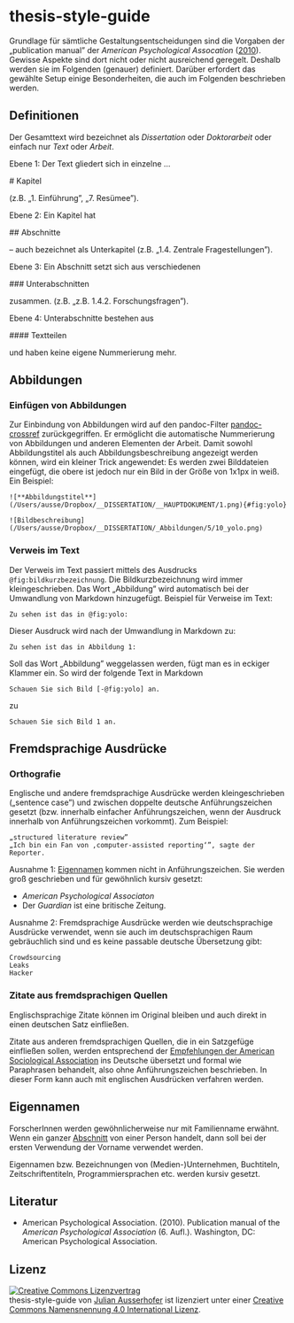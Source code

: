 # thesis-style-guide

Grundlage für sämtliche Gestaltungsentscheidungen sind die Vorgaben der „publication manual” der *American Psychological Assocation* ([2010](#literatur)). Gewisse Aspekte sind dort nicht oder nicht ausreichend geregelt. Deshalb werden sie im Folgenden (genauer) definiert. Darüber erfordert das gewählte Setup einige Besonderheiten, die auch im Folgenden beschrieben werden.  

## Definitionen

Der Gesamttext wird bezeichnet als *Dissertation* oder *Doktorarbeit* oder einfach nur *Text* oder *Arbeit*. 

Ebene 1: Der Text gliedert sich in einzelne …

\# Kapitel 

(z.B. „1. Einführung”, „7. Resümee”). 

Ebene 2: Ein Kapitel hat  

\## Abschnitte

– auch bezeichnet als Unterkapitel (z.B. „1.4. Zentrale Fragestellungen”).  

Ebene 3: Ein Abschnitt setzt sich aus verschiedenen 

\### Unterabschnitten 

zusammen. (z.B. „z.B. 1.4.2. Forschungsfragen”).  

Ebene 4: Unterabschnitte bestehen aus 

\#### Textteilen

und haben keine eigene Nummerierung mehr.  

## Abbildungen

### Einfügen von Abbildungen

Zur Einbindung von Abbildungen wird auf den pandoc-Filter [pandoc-crossref](https://github.com/lierdakil/pandoc-crossref) zurückgegriffen. Er ermöglicht die automatische Nummerierung von Abbildungen und anderen Elementen der Arbeit. Damit sowohl Abbildungstitel als auch Abbildungsbeschreibung angezeigt werden können, wird ein kleiner Trick angewendet: Es werden zwei Bilddateien eingefügt, die obere ist jedoch nur ein Bild in der Größe von 1x1px in weiß. Ein Beispiel:  

    ![**Abbildungstitel**](/Users/ausse/Dropbox/__DISSERTATION/__HAUPTDOKUMENT/1.png){#fig:yolo}

    ![Bildbeschreibung](/Users/ausse/Dropbox/__DISSERTATION/_Abbildungen/5/10_yolo.png)

### Verweis im Text

Der Verweis im Text passiert mittels des Ausdrucks `@fig:bildkurzbezeichnung`. Die Bildkurzbezeichnung wird immer kleingeschrieben. Das Wort „Abbildung” wird automatisch bei der Umwandlung von Markdown hinzugefügt. Beispiel für Verweise im Text: 
	
    Zu sehen ist das in @fig:yolo:

Dieser Ausdruck wird nach der Umwandlung in Markdown zu: 

    Zu sehen ist das in Abbildung 1: 

Soll das Wort „Abbildung” weggelassen werden, fügt man es in eckiger Klammer ein. So wird der folgende Text in Markdown

    Schauen Sie sich Bild [-@fig:yolo] an. 

zu

    Schauen Sie sich Bild 1 an.

## Fremdsprachige Ausdrücke ##

### Orthografie ###

Englische und andere fremdsprachige Ausdrücke werden kleingeschrieben („sentence case”) und zwischen doppelte deutsche Anführungszeichen gesetzt (bzw. innerhalb einfacher Anführungszeichen, wenn der Ausdruck innerhalb von Anführungszeichen vorkommt). Zum Beispiel:   

    „structured literature review”  
    „Ich bin ein Fan von ‚computer-assisted reporting‘”, sagte der Reporter. 

Ausnahme 1: [Eigennamen](Eigennamen) kommen nicht in Anführungszeichen. Sie werden groß geschrieben und für gewöhnlich kursiv gesetzt:  

* _American Psychological Associaton_  
* Der _Guardian_ ist eine britische Zeitung. 

Ausnahme 2: Fremdsprachige Ausdrücke werden wie deutschsprachige Ausdrücke verwendet, wenn sie auch im deutschsprachigen Raum gebräuchlich sind und es keine passable deutsche Übersetzung gibt: 

    Crowdsourcing  
    Leaks 
    Hacker

### Zitate aus fremdsprachigen Quellen ###

Englischsprachige Zitate können im Original bleiben und auch direkt in einen deutschen Satz einfließen.
 
Zitate aus anderen fremdsprachigen Quellen, die in ein Satzgefüge einfließen sollen, werden entsprechend der [Empfehlungen der American Sociological Association](http://blog.apastyle.org/apastyle/2014/11/lost-in-translation-citing-your-own-translations-in-apa-style.html) ins Deutsche übersetzt und formal wie Paraphrasen behandelt, also ohne Anführungszeichen beschrieben. In dieser Form kann auch mit englischen Ausdrücken verfahren werden. 

## Eigennamen ##

ForscherInnen werden gewöhnlicherweise nur mit Familienname erwähnt. Wenn ein ganzer [Abschnitt](Definitonen#abschnitten-auch-bezeichnet-als-unterkapitel) von einer Person handelt, dann soll bei der ersten Verwendung der Vorname verwendet werden. 

Eigennamen bzw. Bezeichnungen von (Medien-)Unternehmen, Buchtiteln, Zeitschriftentiteln, Programmiersprachen etc. werden kursiv gesetzt.

## Literatur

* American Psychological Association. (2010). Publication manual of the _American Psychological Association_ (6. Aufl.). Washington, DC: American Psychological Association.

## Lizenz

<a rel="license" href="http://creativecommons.org/licenses/by/4.0/"><img alt="Creative Commons Lizenzvertrag" style="border-width:0" src="https://i.creativecommons.org/l/by/4.0/80x15.png" /></a><br /><span xmlns:dct="http://purl.org/dc/terms/" href="http://purl.org/dc/dcmitype/Text" property="dct:title" rel="dct:type">thesis-style-guide</span> von <a xmlns:cc="http://creativecommons.org/ns#" href="http://ausserhofer.net" property="cc:attributionName" rel="cc:attributionURL">Julian Ausserhofer</a> ist lizenziert unter einer <a rel="license" href="http://creativecommons.org/licenses/by/4.0/">Creative Commons Namensnennung 4.0 International Lizenz</a>.
